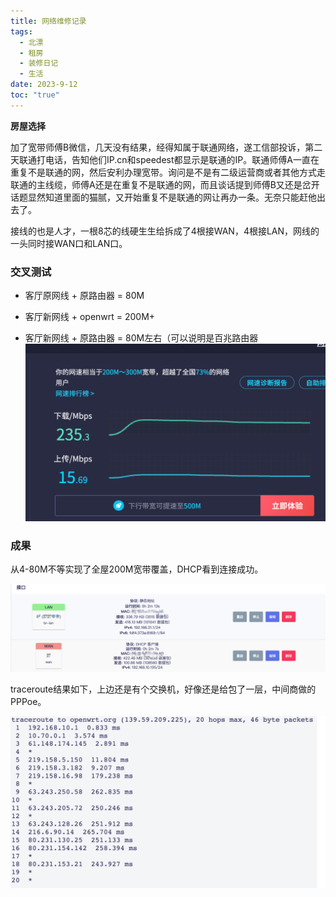 ```yaml
---
title: 网络维修记录
tags:
  - 北漂
  - 租房
  - 装修日记
  - 生活
date: 2023-9-12
toc: "true"
---
```



**房屋选择**

加了宽带师傅B微信，几天没有结果，经得知属于联通网络，遂工信部投诉，第二天联通打电话，告知他们IP.cn和speedest都显示是联通的IP。联通师傅A一直在重复不是联通的网，然后安利办理宽带。询问是不是有二级运营商或者其他方式走联通的主线缆，师傅A还是在重复不是联通的网，而且谈话提到师傅B又还是岔开话题显然知道里面的猫腻，又开始重复不是联通的网让再办一条。无奈只能赶他出去了。

接线的也是人才，一根8芯的线硬生生给拆成了4根接WAN，4根接LAN，网线的一头同时接WAN口和LAN口。

### 交叉测试

- 客厅原网线 + 原路由器 = 80M
    
- 客厅新网线 + openwrt = 200M+
    
- 客厅新网线 + 原路由器 = 80M左右（可以说明是百兆路由器
 ![](https://raw.githubusercontent.com/Xu-Hardy/image-host/master/202309180951830.png)
    

### 成果

从4-80M不等实现了全屋200M宽带覆盖，DHCP看到连接成功。

![](https://raw.githubusercontent.com/Xu-Hardy/image-host/master/202309180954005.png)

traceroute结果如下，上边还是有个交换机，好像还是给包了一层，中间商做的PPPoe。

![](https://raw.githubusercontent.com/Xu-Hardy/image-host/master/202309180952993.png)